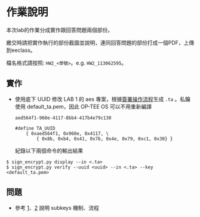 # 作業說明

本次lab的作業分成實作跟回答問題兩個部份。

繳交時請把實作執行的部份截圖並說明，連同回答問題的部份打成一個PDF，上傳到eeclass。

檔名格式請按照: `HW2_<學號>`。e.g. `HW2_113062595`。

## 實作
- 使用底下 UUID 修改 LAB 1 的 aes 專案，根據[簽署操作流程](ta-signing.md)生成 `.ta` 。私鑰使用 default_ta.pem，因此 OP-TEE OS 可以不用重新編譯

    ```
    aed564f1-960e-4117-8bb4-417b4e79c130

    #define TA_UUID
        { 0xaed564f1, 0x960e, 0x4117, \
            { 0x8b, 0xb4, 0x41, 0x7b, 0x4e, 0x79, 0xc1, 0x30} }

    ```

    紀錄以下兩個命令的輸出結果

```shell
$ sign_encrypt.py display --in <.ta>
$ sign_encrypt.py verify --uuid <uuid> --in <.ta> --key <default_ta.pem>
```


## 問題
- 參考 [1](https://optee.readthedocs.io/en/latest/architecture/trusted_applications.html#verifying-with-subkeys)、[2](https://optee.readthedocs.io/en/latest/architecture/subkeys.html#subkeys) 說明 subkeys 機制、流程
